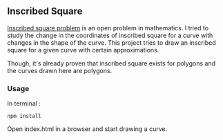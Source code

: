 ## Inscribed Square 
[Inscribed square problem](https://en.wikipedia.org/wiki/Inscribed_square_problem) is an open problem in mathematics. I tried to study the change in the coordinates of inscribed square for a curve with changes in the shape of the curve. This project tries to draw an inscribed square for a given curve with certain approximations. 

Though, it's already proven that inscribed square exists for polygons and the curves drawn here are polygons. 

### Usage
In terminal :
```
npm install
```
Open index.html in a browser and start drawing a curve.

